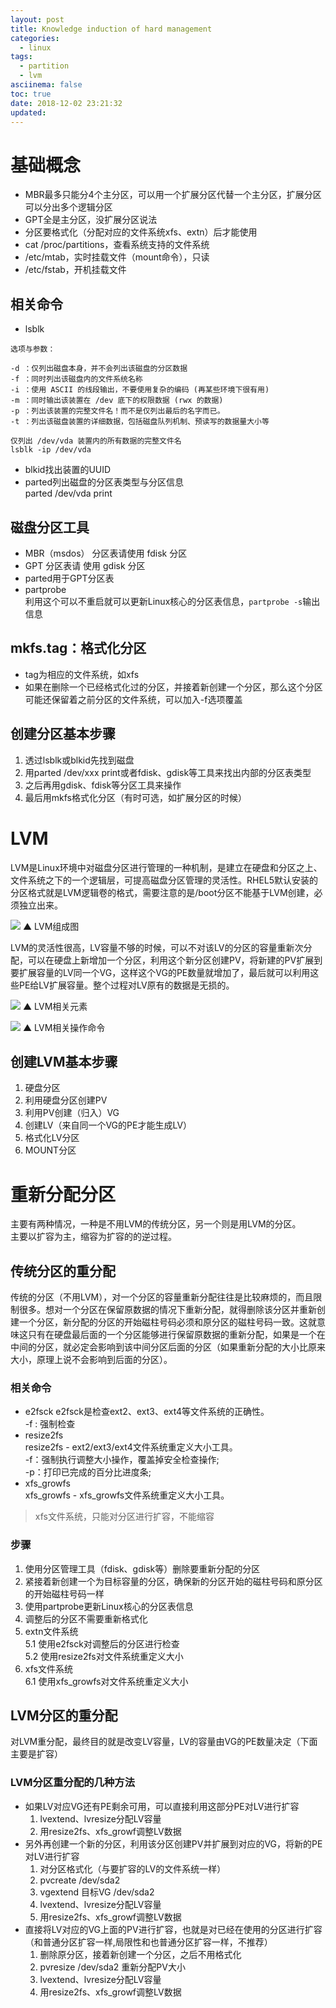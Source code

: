 ```yaml
---
layout: post
title: Knowledge induction of hard management 
categories:
  - linux
tags:
  - partition
  - lvm
asciinema: false
toc: true
date: 2018-12-02 23:21:32
updated:
---
```


# 基础概念

- MBR最多只能分4个主分区，可以用一个扩展分区代替一个主分区，扩展分区可以分出多个逻辑分区
- GPT全是主分区，没扩展分区说法
- 分区要格式化（分配对应的文件系统xfs、extn）后才能使用
- cat /proc/partitions，查看系统支持的文件系统
- /etc/mtab，实时挂载文件（mount命令），只读
- /etc/fstab，开机挂载文件

<!-- more -->

## 相关命令

- lsblk
``` shell
选项与参数：

-d ：仅列出磁盘本身，并不会列出该磁盘的分区数据 
-f ：同时列出该磁盘内的文件系统名称 
-i ：使用 ASCII 的线段输出，不要使用复杂的编码 (再某些环境下很有用)
-m ：同时输出该装置在 /dev 底下的权限数据 (rwx 的数据) 
-p ：列出该装置的完整文件名！而不是仅列出最后的名字而已。 
-t ：列出该磁盘装置的详细数据，包括磁盘队列机制、预读写的数据量大小等

仅列出 /dev/vda 装置内的所有数据的完整文件名
lsblk -ip /dev/vda
```

- blkid找出装置的UUID
- parted列出磁盘的分区表类型与分区信息  
parted /dev/vda print

## 磁盘分区工具

- MBR（msdos） 分区表请使用 fdisk 分区
- GPT 分区表请 使用 gdisk 分区
- parted用于GPT分区表
- partprobe  
利用这个可以不重启就可以更新Linux核心的分区表信息，`partprobe -s`输出信息

## mkfs.tag：格式化分区

- tag为相应的文件系统，如xfs
- 如果在删除一个已经格式化过的分区，并接着新创建一个分区，那么这个分区可能还保留着之前分区的文件系统，可以加入-f选项覆盖

## 创建分区基本步骤

1. 透过lsblk或blkid先找到磁盘
2. 用parted /dev/xxx print或者fdisk、gdisk等工具来找出内部的分区表类型
3. 之后再用gdisk、fdisk等分区工具来操作
4. 最后用mkfs格式化分区（有时可选，如扩展分区的时候）

# LVM

LVM是Linux环境中对磁盘分区进行管理的一种机制，是建立在硬盘和分区之上、文件系统之下的一个逻辑层，可提高磁盘分区管理的灵活性。RHEL5默认安装的分区格式就是LVM逻辑卷的格式，需要注意的是/boot分区不能基于LVM创建，必须独立出来。

![](/2018-12/knowledge-induction-of-disk-management/20181203_lvm.png)
▲ LVM组成图

LVM的灵活性很高，LV容量不够的时候，可以不对该LV的分区的容量重新次分配，可以在硬盘上新增加一个分区，利用这个新分区创建PV，将新建的PV扩展到要扩展容量的LV同一个VG，这样这个VG的PE数量就增加了，最后就可以利用这些PE给LV扩展容量。整个过程对LV原有的数据是无损的。

![](/2018-12/knowledge-induction-of-disk-management/20181203_relation.png)
▲ LVM相关元素

![](/2018-12/knowledge-induction-of-disk-management/20181203_command.png)
▲ LVM相关操作命令

## 创建LVM基本步骤

1. 硬盘分区
2. 利用硬盘分区创建PV
3. 利用PV创建（归入）VG
4. 创建LV（来自同一个VG的PE才能生成LV）
5. 格式化LV分区
6. MOUNT分区

# 重新分配分区

主要有两种情况，一种是不用LVM的传统分区，另一个则是用LVM的分区。  
主要以扩容为主，缩容为扩容的的逆过程。

## 传统分区的重分配

传统的分区（不用LVM），对一个分区的容量重新分配往往是比较麻烦的，而且限制很多。想对一个分区在保留原数据的情况下重新分配，就得删除该分区并重新创建一个分区，新分配的分区的开始磁柱号码必须和原分区的磁柱号码一致。这就意味这只有在硬盘最后面的一个分区能够进行保留原数据的重新分配，如果是一个在中间的分区，就必定会影响到该中间分区后面的分区（如果重新分配的大小比原来大小，原理上说不会影响到后面的分区）。

###  相关命令 

- e2fsck
e2fsck是检查ext2、ext3、ext4等文件系统的正确性。  
-f : 强制检查
- resize2fs  
resize2fs - ext2/ext3/ext4文件系统重定义大小工具。  
-f：强制执行调整大小操作，覆盖掉安全检查操作;  
-p：打印已完成的百分比进度条;
- xfs_growfs  
xfs_growfs - xfs_growfs文件系统重定义大小工具。  

>xfs文件系统，只能对分区进行扩容，不能缩容

### 步骤  

1. 使用分区管理工具（fdisk、gdisk等）删除要重新分配的分区  
2. 紧接着新创建一个为目标容量的分区，确保新的分区开始的磁柱号码和原分区的开始磁柱号码一样  
3. 使用partprobe更新Linux核心的分区表信息  
4. 调整后的分区不需要重新格式化  
5. extn文件系统  
5.1 使用e2fsck对调整后的分区进行检查  
5.2 使用resize2fs对文件系统重定义大小  
6. xfs文件系统  
6.1 使用xfs_growfs对文件系统重定义大小  

## LVM分区的重分配

对LVM重分配，最终目的就是改变LV容量，LV的容量由VG的PE数量决定（下面主要是扩容）

### LVM分区重分配的几种方法 


- 如果LV对应VG还有PE剩余可用，可以直接利用这部分PE对LV进行扩容
	1. lvextend、lvresize分配LV容量
	2. 用resize2fs、xfs_growf调整LV数据
- 另外再创建一个新的分区，利用该分区创建PV并扩展到对应的VG，将新的PE对LV进行扩容
	1. 对分区格式化（与要扩容的LV的文件系统一样）
	2. pvcreate /dev/sda2
	3. vgextend 目标VG /dev/sda2
	4. lvextend、lvresize分配LV容量
	5. 用resize2fs、xfs_growf调整LV数据
- 直接将LV对应的VG上面的PV进行扩容，也就是对已经在使用的分区进行扩容（和普通分区扩容一样,局限性和也普通分区扩容一样，不推荐）
	1. 删除原分区，接着新创建一个分区，之后不用格式化
	2. pvresize /dev/sda2 重新分配PV大小
	3. lvextend、lvresize分配LV容量
	4. 用resize2fs、xfs_growf调整LV数据
